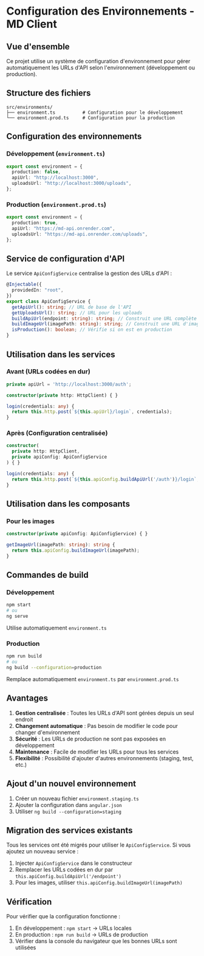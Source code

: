 # Configuration des Environnements - MD Client

## Vue d'ensemble

Ce projet utilise un système de configuration d'environnement pour gérer automatiquement les URLs d'API selon l'environnement (développement ou production).

## Structure des fichiers

```
src/environments/
├── environment.ts          # Configuration pour le développement
└── environment.prod.ts     # Configuration pour la production
```

## Configuration des environnements

### Développement (`environment.ts`)

```typescript
export const environment = {
  production: false,
  apiUrl: "http://localhost:3000",
  uploadsUrl: "http://localhost:3000/uploads",
};
```

### Production (`environment.prod.ts`)

```typescript
export const environment = {
  production: true,
  apiUrl: "https://md-api.onrender.com",
  uploadsUrl: "https://md-api.onrender.com/uploads",
};
```

## Service de configuration d'API

Le service `ApiConfigService` centralise la gestion des URLs d'API :

```typescript
@Injectable({
  providedIn: "root",
})
export class ApiConfigService {
  getApiUrl(): string; // URL de base de l'API
  getUploadsUrl(): string; // URL pour les uploads
  buildApiUrl(endpoint: string): string; // Construit une URL complète
  buildImageUrl(imagePath: string): string; // Construit une URL d'image
  isProduction(): boolean; // Vérifie si on est en production
}
```

## Utilisation dans les services

### Avant (URLs codées en dur)

```typescript
private apiUrl = 'http://localhost:3000/auth';

constructor(private http: HttpClient) { }

login(credentials: any) {
  return this.http.post(`${this.apiUrl}/login`, credentials);
}
```

### Après (Configuration centralisée)

```typescript
constructor(
  private http: HttpClient,
  private apiConfig: ApiConfigService
) { }

login(credentials: any) {
  return this.http.post(`${this.apiConfig.buildApiUrl('/auth')}/login`, credentials);
}
```

## Utilisation dans les composants

### Pour les images

```typescript
constructor(private apiConfig: ApiConfigService) { }

getImageUrl(imagePath: string): string {
  return this.apiConfig.buildImageUrl(imagePath);
}
```

## Commandes de build

### Développement

```bash
npm start
# ou
ng serve
```

Utilise automatiquement `environment.ts`

### Production

```bash
npm run build
# ou
ng build --configuration=production
```

Remplace automatiquement `environment.ts` par `environment.prod.ts`

## Avantages

1. **Gestion centralisée** : Toutes les URLs d'API sont gérées depuis un seul endroit
2. **Changement automatique** : Pas besoin de modifier le code pour changer d'environnement
3. **Sécurité** : Les URLs de production ne sont pas exposées en développement
4. **Maintenance** : Facile de modifier les URLs pour tous les services
5. **Flexibilité** : Possibilité d'ajouter d'autres environnements (staging, test, etc.)

## Ajout d'un nouvel environnement

1. Créer un nouveau fichier `environment.staging.ts`
2. Ajouter la configuration dans `angular.json`
3. Utiliser `ng build --configuration=staging`

## Migration des services existants

Tous les services ont été migrés pour utiliser le `ApiConfigService`. Si vous ajoutez un nouveau service :

1. Injecter `ApiConfigService` dans le constructeur
2. Remplacer les URLs codées en dur par `this.apiConfig.buildApiUrl('/endpoint')`
3. Pour les images, utiliser `this.apiConfig.buildImageUrl(imagePath)`

## Vérification

Pour vérifier que la configuration fonctionne :

1. En développement : `npm start` → URLs locales
2. En production : `npm run build` → URLs de production
3. Vérifier dans la console du navigateur que les bonnes URLs sont utilisées
